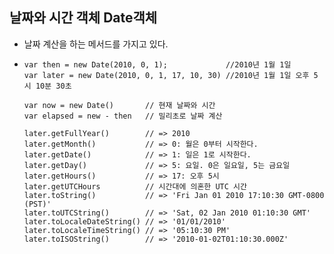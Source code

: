 ## 날짜와 시간 객체 Date객체
 - 날짜 계산을 하는 메서드를 가지고 있다.
 - <pre><code>var then = new Date(2010, 0, 1);             //2010년 1월 1일
   var later = new Date(2010, 0, 1, 17, 10, 30) //2010년 1월 1일 오후 5시 10분 30초

   var now = new Date()       // 현재 날짜와 시간
   var elapsed = new - then   // 밀리초로 날짜 계산

   later.getFullYear()        // => 2010
   later.getMonth()           // => 0: 월은 0부터 시작한다.
   later.getDate()            // => 1: 일은 1로 시작한다.
   later.getDay()             // => 5: 요일. 0은 일요일, 5는 금요일
   later.getHours()           // => 17: 오후 5시
   later.getUTCHours          // 시간대에 의혼한 UTC 시간
   later.toString()           // => 'Fri Jan 01 2010 17:10:30 GMT-0800 (PST)'
   later.toUTCString()        // => 'Sat, 02 Jan 2010 01:10:30 GMT'
   later.toLocaleDateString() // => '01/01/2010'
   later.toLocaleTimeString() // => '05:10:30 PM'
   later.toISOString()        // => '2010-01-02T01:10:30.000Z'
   </pre></code>
